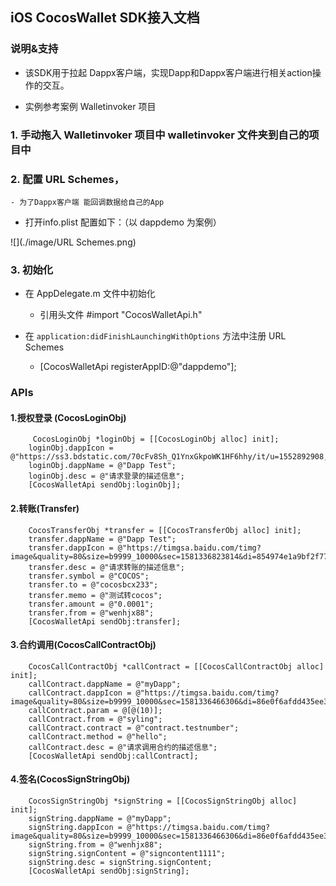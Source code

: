 ## iOS CocosWallet SDK接入文档

### 说明&支持
- 该SDK用于拉起 Dappx客户端，实现Dapp和Dappx客户端进行相关action操作的交互。

- 实例参考案例 Walletinvoker 项目

### 1. 手动拖入 Walletinvoker 项目中 walletinvoker 文件夹到自己的项目中

### 2. 配置 URL Schemes，
	- 为了Dappx客户端 能回调数据给自己的App

- 打开info.plist 配置如下：（以 dappdemo 为案例）

![](./image/URL Schemes.png)


### 3. 初始化
- 在 AppDelegate.m 文件中初始化
	- 引用头文件 #import "CocosWalletApi.h"

- 在 `application:didFinishLaunchingWithOptions` 方法中注册 URL Schemes
	- [CocosWalletApi registerAppID:@"dappdemo"];

### APIs

#### 1.授权登录 (CocosLoginObj)

```objc
     CocosLoginObj *loginObj = [[CocosLoginObj alloc] init];
    loginObj.dappIcon = @"https://ss3.bdstatic.com/70cFv8Sh_Q1YnxGkpoWK1HF6hhy/it/u=1552892908,1688888225&fm=26&gp=0.jpg";
    loginObj.dappName = @"Dapp Test";
    loginObj.desc = @"请求登录的描述信息";
    [CocosWalletApi sendObj:loginObj];
```

#### 2.转账(Transfer)

```objc
    CocosTransferObj *transfer = [[CocosTransferObj alloc] init];
    transfer.dappName = @"Dapp Test";
    transfer.dappIcon = @"https://timgsa.baidu.com/timg?image&quality=80&size=b9999_10000&sec=1581336823814&di=854974e1a9bf2f774add305a7c0d417c&imgtype=0&src=http%3A%2F%2Fimg.jk51.com%2Fimg_jk51%2F78884959.jpeg";
    transfer.desc = @"请求转账的描述信息";
    transfer.symbol = @"COCOS";
    transfer.to = @"cocosbcx233";
    transfer.memo = @"测试转cocos";
    transfer.amount = @"0.0001";
    transfer.from = @"wenhjx88";
    [CocosWalletApi sendObj:transfer];
```

#### 3.合约调用(CocosCallContractObj)

```objc
    CocosCallContractObj *callContract = [[CocosCallContractObj alloc] init];
    callContract.dappName = @"myDapp";
    callContract.dappIcon = @"https://timgsa.baidu.com/timg?image&quality=80&size=b9999_10000&sec=1581336466306&di=86e0f6afdd435ee39dc57fbf7de11d81&imgtype=0&src=http%3A%2F%2F07.imgmini.eastday.com%2Fmobile%2F20180306%2F20180306_1f79b02260b76a95a2a8dfe68ef9fe10.png";
    callContract.param = @[@(10)];
    callContract.from = @"syling";
    callContract.contract = @"contract.testnumber";
    callContract.method = @"hello";
    callContract.desc = @"请求调用合约的描述信息";
    [CocosWalletApi sendObj:callContract];
```

#### 4.签名(CocosSignStringObj)

``` objc
    CocosSignStringObj *signString = [[CocosSignStringObj alloc] init];
    signString.dappName = @"myDapp";
    signString.dappIcon = @"https://timgsa.baidu.com/timg?image&quality=80&size=b9999_10000&sec=1581336466306&di=86e0f6afdd435ee39dc57fbf7de11d81&imgtype=0&src=http%3A%2F%2F07.imgmini.eastday.com%2Fmobile%2F20180306%2F20180306_1f79b02260b76a95a2a8dfe68ef9fe10.png";
    signString.from = @"wenhjx88";
    signString.signContent = @"signcontent1111";
    signString.desc = signString.signContent;
    [CocosWalletApi sendObj:signString];
```